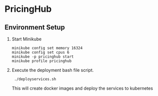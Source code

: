 # PricingHub

## Environment Setup

1. Start Minikube

       minikube config set memory 16324
       minikube config set cpus 6
       minikube -p pricinghub start
       minikube profile pricinghub

2. Execute the deployment bash file script.

        ./deployservices.sh

    This will create docker images and deploy the services to kubernetes
